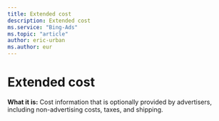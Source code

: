 ```yaml
---
title: Extended cost
description: Extended cost
ms.service: "Bing-Ads"
ms.topic: "article"
author: eric-urban
ms.author: eur
---
```


# Extended cost

**What it is:**     Cost information that is optionally provided by advertisers, including non-advertising costs, taxes, and shipping.


